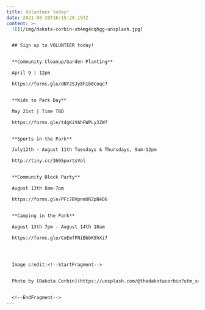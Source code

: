 ```yaml
---
title: Volunteer today!
date: 2021-08-20T16:15:28.197Z
content: >-
  ![](/img/dakota-corbin-xh4mg4cqhgg-unsplash.jpg)


  ## Sign up to VOLUNTEER today! 


  **Community Cleanup/Garden Planting**

  April 9 | 12pm

  https://forms.gle/dNY2SJy8h1b6Coqc7


  **Kids to Park Day**

  May 21st | Time TBD

  https://forms.gle/t4gKiVAhFWPLy3ZW7


  **Sports in the Park**

  July12th - August 11th Tuesdays & Thursdays, 9am-12pm

  http://tiny.cc/360SportsVol


  **Community Block Party** 

  August 13th 8am-7pm

  https://forms.gle/PFi7BVpnmURZpN4D6


  **Camping in the Park** 

  August 13th 7pm - August 14th 10am

  https://forms.gle/CoEmfFNiBbbK5hXi7




  Image credit:<!--StartFragment-->


  Photo by [Dakota Corbin](https://unsplash.com/@thedakotacorbin?utm_source=unsplash&utm_medium=referral&utm_content=creditCopyText) on [Unsplash](https://unsplash.com/s/photos/volunteer?utm_source=unsplash&utm_medium=referral&utm_content=creditCopyText)


  <!--EndFragment-->
---
```

